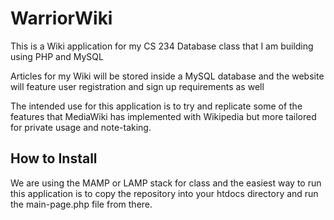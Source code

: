 # WarriorWiki

This is a Wiki application for my CS 234 Database class that I am building using PHP and MySQL


Articles for my Wiki will be stored inside a MySQL database and the website will feature user registration and sign up requirements as well


The intended use for this application is to try and replicate some of the features that MediaWiki has implemented with Wikipedia but more tailored for private usage and note-taking.



## How to Install

We are using the MAMP or LAMP stack for class and the easiest way to run this application is to copy the repository into your htdocs directory and run the main-page.php file from there.

